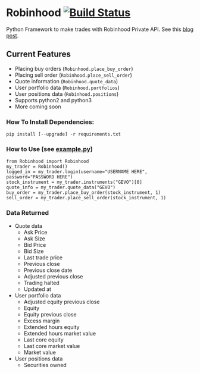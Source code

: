 # Robinhood [![Build Status][]][Travis CI]
Python Framework to make trades with Robinhood Private API.
See this [blog post][].

## Current Features
- Placing buy orders (`Robinhood.place_buy_order`)
- Placing sell order (`Robinhood.place_sell_order`)
- Quote information (`Robinhood.quote_data`)
- User portfolio data (`Robinhood.portfolios`)
- User positions data (`Robinhood.positions`)
- Supports python2 and python3
- More coming soon

### How To Install Dependencies:
    pip install [--upgrade] -r requirements.txt

### How to Use (see [example.py][])

    from Robinhood import Robinhood
    my_trader = Robinhood()
    logged_in = my_trader.login(username="USERNAME HERE", password="PASSWORD HERE")
    stock_instrument = my_trader.instruments("GEVO")[0]
    quote_info = my_trader.quote_data("GEVO")
    buy_order = my_trader.place_buy_order(stock_instrument, 1)
    sell_order = my_trader.place_sell_order(stock_instrument, 1)

### Data Returned
- Quote data
  - Ask Price
  - Ask Size
  - Bid Price
  - Bid Size
  - Last trade price
  - Previous close
  - Previous close date
  - Adjusted previous close
  - Trading halted
  - Updated at
- User portfolio data
  - Adjusted equity previous close
  - Equity
  - Equity previous close
  - Excess margin
  - Extended hours equity
  - Extended hours market value
  - Last core equity
  - Last core market value
  - Market value
- User positions data
  - Securities owned

[blog post]: https://medium.com/@rohanpai25/reversing-robinhood-free-accessible-automated-stock-trading-f40fba1e7d8b
[Build Status]: https://travis-ci.org/Dahca/Robinhood.svg?branch=master
[example.py]: https://github.com/Jamonek/Robinhood/blob/master/example.py
[Travis CI]: https://travis-ci.org/Dahca/Robinhood
